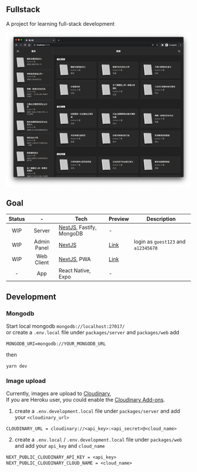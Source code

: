 ## Fullstack

A project for learning full-stack development

<img src="./screenshot/client-index.png" />

## Goal

| Status |      -      | Tech                                            | Preview                                              | Description                         |
| :----: | :---------: | ----------------------------------------------- | ---------------------------------------------------- | ----------------------------------- |
|  WIP   |   Server    | [NestJS](https://nestjs.com/), Fastify, MongoDB | -                                                    |
|  WIP   | Admin Panel | [NextJS](https://nextjs.org/)                   | [Link](https://taisiusyut-demo.herokuapp.com/admin/) | login as `guest123` and `a12345678` |
|  WIP   | Web Client  | [NextJS](https://nextjs.org/), PWA              | [Link](https://taisiusyut-demo.herokuapp.com/)       |                                     |
|   -    |     App     | React Native, Expo                              | -                                                    |

## Development

### Mongodb

Start local mongodb `mongodb://localhost:27017/` <br />
or create a `.env.local` file under `packages/server` and `packages/web` add

```
MONGODB_URI=mongodb://YOUR_MONGODB_URL
```

then

```
yarn dev
```

### Image upload

Currently, images are upload to [Cloudinary](https://cloudinary.com/), <br />
If you are Heroku user, you could enable the [Cloudinary Add-ons](https://elements.heroku.com/addons/cloudinary). <br />

1. create a `.env.development.local` file under `packages/server` and add your `<cloudinary_url>`

```
CLOUDINARY_URL = cloudinary://<api_key>:<api_secret>@<cloud_name>
```

2. create a `.env.local` / `.env.development.local` file under `packages/web` and add your `api_key` and `cloud_name`

```
NEXT_PUBLIC_CLOUDINARY_API_KEY = <api_key>
NEXT_PUBLIC_CLOUDINARY_CLOUD_NAME = <cloud_name>
```
